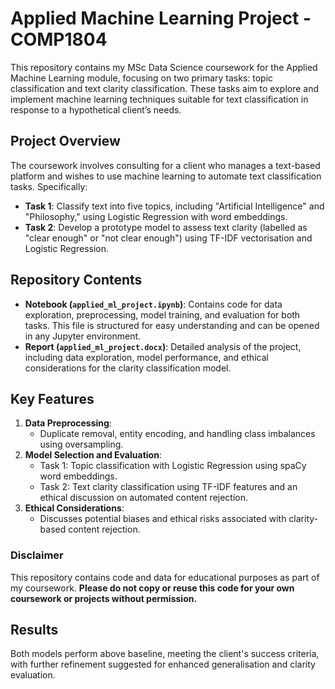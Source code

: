 # Applied Machine Learning Project - COMP1804

This repository contains my MSc Data Science coursework for the Applied Machine Learning module, focusing on two primary tasks: topic classification and text clarity classification. These tasks aim to explore and implement machine learning techniques suitable for text classification in response to a hypothetical client’s needs.

## Project Overview
The coursework involves consulting for a client who manages a text-based platform and wishes to use machine learning to automate text classification tasks. Specifically:
- **Task 1**: Classify text into five topics, including "Artificial Intelligence" and "Philosophy," using Logistic Regression with word embeddings.
- **Task 2**: Develop a prototype model to assess text clarity (labelled as "clear enough" or "not clear enough") using TF-IDF vectorisation and Logistic Regression.

## Repository Contents
- **Notebook (`applied_ml_project.ipynb`)**: Contains code for data exploration, preprocessing, model training, and evaluation for both tasks. This file is structured for easy understanding and can be opened in any Jupyter environment.
- **Report (`applied_ml_project.docx`)**: Detailed analysis of the project, including data exploration, model performance, and ethical considerations for the clarity classification model.

## Key Features
1. **Data Preprocessing**:
   - Duplicate removal, entity encoding, and handling class imbalances using oversampling.
2. **Model Selection and Evaluation**:
   - Task 1: Topic classification with Logistic Regression using spaCy word embeddings.
   - Task 2: Text clarity classification using TF-IDF features and an ethical discussion on automated content rejection.
3. **Ethical Considerations**:
   - Discusses potential biases and ethical risks associated with clarity-based content rejection.

### Disclaimer
This repository contains code and data for educational purposes as part of my coursework. **Please do not copy or reuse this code for your own coursework or projects without permission.**

## Results
Both models perform above baseline, meeting the client's success criteria, with further refinement suggested for enhanced generalisation and clarity evaluation.
